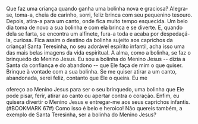 
Que faz uma criança quando ganha uma bolinha nova e graciosa? Alegra-se, toma-a, cheia de carinho, sorri, feliz brinca com seu pequenino tesouro. Depois, atira-a para um canto, onde fica muito tempo esquecida. Um belo dia toma de novo a sua bolinha e com ela brinca e se diverte. E, quando dela se farta, se encontra um alfinete, fura-a toda e acaba por despedaçá-la, curiosa. Fica assim o destino da bolinha sujeito aos caprichos da criança! Santa Teresinha, no seu adorável espírito infantil, acha isso uma das mais belas imagens da vida espiritual. A alma, como a bolinha, se faz o brinquedo do Menino Jesus. Eu sou a bolinha do Menino Jesus -- dizia a Santa da confiança e do abandono -- que Ele faça de mim o que quiser. Brinque à vontade com a sua bolinha. Se me quiser atirar a um canto, abandonada, serei feliz, contanto que Ele o queira. Eu me

ofereço ao Menino Jesus para ser o seu brinquedo, uma bolinha que Ele pode pisar, ferir, atirar ao canto ou apertar contra o coração. Enfim, eu quisera divertir o Menino Jesus e entregar-me aos seus caprichos infantis.(#BOOKMARK 67#) Como isso é belo e heroico! Não quereis também, a exemplo de Santa Teresinha, ser a bolinha do Menino Jesus?

